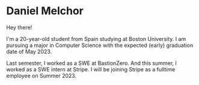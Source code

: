 # Daniel Melchor

Hey there!

I'm  a  20-year-old  student  from   Spain   studying  at   Boston University.   I am
pursuing a major in Computer Science with the expected (early) graduation date of May 2023.

Last semester, I worked as a SWE at BastionZero. And this summer, I worked as a SWE intern at Stripe. I will be joining Stripe
as a fulltime employee on Summer 2023.
